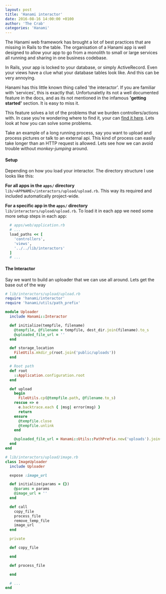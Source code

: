 ```yaml
---
layout: post
title: 'Hanami interactor'
date: 2016-08-16 14:00:00 +0100
author: 'The Crab'
categories: 'Hanami'
---
```

The Hanami web framework has brought a lot of best practices that are missing in Rails to the table. The organisation of a Hanami app is well designed to allow your app to go from a monolith to small or large services all running and sharing in one business codebase.

In Rails, your app is locked to your database, or simply ActiveRecord. Even your views have a clue what your database tables look like. And this can be very annoying.

Hanami has this little known thing called 'the interactor'. If you are familiar with 'services', this is exactly that. Unfortunaletly its not a well documented feature in the docs, and as its not mentioned in the infamous **'getting started'** section. It is easy to miss it.

This feature solves a lot of the problems that we burden controllers/actions with. In case you're wondering where to find it, your can [find it here](). Lets look at how you can solve some problems.

Take an example of a long running process, say you want to upload and process pictures or talk to an external api. This kind of process can easily take longer than an HTTP request is allowed. Lets see how we can avoid trouble without *monkey-jumping* around.

#### Setup
Depending on how you load your interactor. The directory structure I use looks like this:

**For all apps in the `apps/` directory** `lib/<APPNAME>/interactors/upload/upload.rb`. This way its required and included automatically project-wide.

**For a specific app in the `apps/` directory** `lib/interactors/upload/upload.rb`. To load it in each app we need some more setup steps in each app:

```rb
  # apps/web/application.rb
  # ...
  load_paths << [
    'controllers',
    'views',
    '../../lib/interactors'
  ]
  # ...
```

#### The Interactor
Say we want to build an uploader that we can use all around. Lets get the base out of the way

```rb
# lib/interactors/upload/upload.rb
require 'hanami/interactor'
require 'hanami/utils/path_prefix'

module Uploader
  include Hanami::Interactor

  def initialize(tempfile, filename)
    @tempfile, @filename = tempfile, dest_dir.join(filename).to_s
    @uploaded_file_url = ''
  end

  def storage_location
    FileUtils.mkdir_p(root.join('public/uploads'))
  end

  # Root path
  def root
    ::Application.configuration.root
  end

  def upload
    begin
      FileUtils.cp(@tempfile.path, @filename.to_s)
    rescue => e
      e.backtrace.each { |msg| error(msg) }
      return
    ensure
      @tempfile.close
      @tempfile.unlink
    end

    @uploaded_file_url = Hanami::Utils::PathPrefix.new('uploads').join(@filename).to_s
  end
end

# lib/interactors/upload/image.rb
class ImageUploader
  include Uploader

  expose :image_url

  def initialize(params = {})
    @params = params
    @image_url = ''
  end

  def call
    copy_file
    process_file
    remove_temp_file
    image_url
  end

  private

  def copy_file

  end

  def process_file

  end

  # ...
end
```
